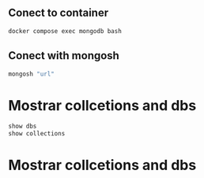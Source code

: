 ## Conect to container
```sh
docker compose exec mongodb bash
```

## Conect with mongosh
```sh
mongosh "url"
```
# Mostrar collcetions and dbs
```sh
show dbs
show collections
```
# Mostrar collcetions and dbs
```sh

```
